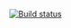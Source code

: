 [![Build status](https://ci.appveyor.com/api/projects/status/05x14bsb7a6kiqgm?svg=true)](https://ci.appveyor.com/project/paveldm744/appveyor-1va1n)